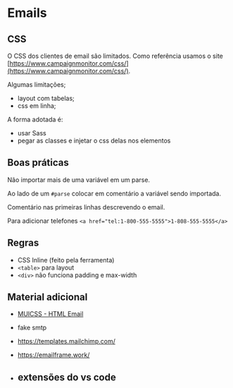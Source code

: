 # Emails

## CSS

O CSS dos clientes de email são limitados. Como referência usamos o site [https://www.campaignmonitor.com/css/](https://www.campaignmonitor.com/css/).

Algumas limitações;

- layout com tabelas;
- css em linha;

A forma adotada é:

- usar Sass
- pegar as classes e injetar o css delas nos elementos

## Boas práticas

Não importar mais de uma variável em um parse.

Ao lado de um `#parse` colocar em comentário a variável sendo importada.

Comentário nas primeiras linhas descrevendo o email.

Para adicionar telefones `<a href="tel:1-800-555-5555">1-808-555-5555</a>`

## Regras

- CSS Inline (feito pela ferramenta)
- `<table>` para layout
- `<div>` não funciona padding e max-width

## Material adicional

- [MUICSS - HTML Email](https://www.muicss.com/docs/v1/email/boilerplate-html)
- fake smtp
- https://templates.mailchimp.com/
- https://emailframe.work/

- ## extensões do vs code
